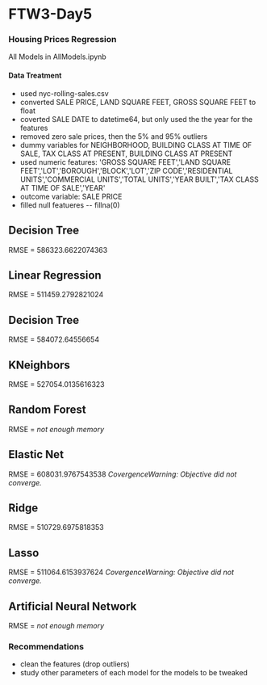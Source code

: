 # FTW3-Day5
### Housing Prices Regression
All Models in AllModels.ipynb

#### Data Treatment 
- used nyc-rolling-sales.csv
- converted SALE PRICE, LAND SQUARE FEET, GROSS SQUARE FEET to float
- coverted SALE DATE to datetime64, but only used the the year for the features
- removed zero sale prices, then the 5% and 95% outliers
- dummy variables for NEIGHBORHOOD, BUILDING CLASS AT TIME OF SALE, TAX CLASS AT PRESENT, BUILDING CLASS AT PRESENT
- used numeric features: 'GROSS SQUARE FEET','LAND SQUARE FEET','LOT','BOROUGH','BLOCK','LOT','ZIP CODE','RESIDENTIAL UNITS','COMMERCIAL UNITS','TOTAL UNITS','YEAR BUILT','TAX CLASS AT TIME OF SALE','YEAR'
- outcome variable: SALE PRICE
- filled null featueres -- fillna(0)


## Decision Tree
RMSE = 586323.6622074363

## Linear Regression
RMSE = 511459.2792821024

## Decision Tree
RMSE = 584072.64556654

## KNeighbors
RMSE = 527054.0135616323

## Random Forest
RMSE = _not enough memory_

## Elastic Net
RMSE = 608031.9767543538
_CovergenceWarning: Objective did not converge._

## Ridge
RMSE = 510729.6975818353

## Lasso
RMSE = 511064.6153937624
_CovergenceWarning: Objective did not converge._

## Artificial Neural Network
RMSE = _not enough memory_

### Recommendations
- clean the features (drop outliers)
- study other parameters of each model for the models to be tweaked

